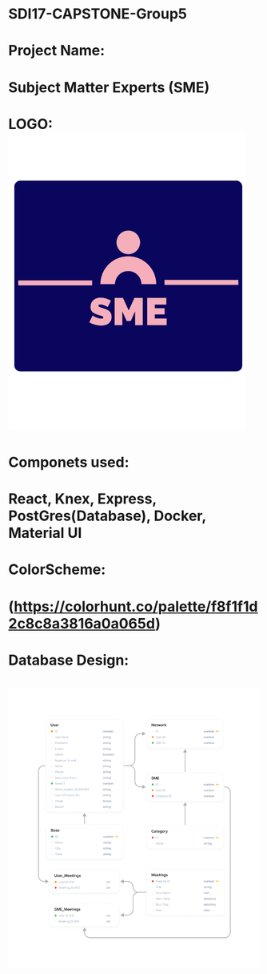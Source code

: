 # SDI17-CAPSTONE-Group5

# Project Name:
# Subject Matter Experts (SME)

# LOGO: ![Alt text](Logo_background_purp.png)

# Componets used:
# React, Knex, Express, PostGres(Database), Docker, Material UI

# ColorScheme: 
# (https://colorhunt.co/palette/f8f1f1d2c8c8a3816a0a065d)

# Database Design:
# ![Alt text](Database_ERD.png)